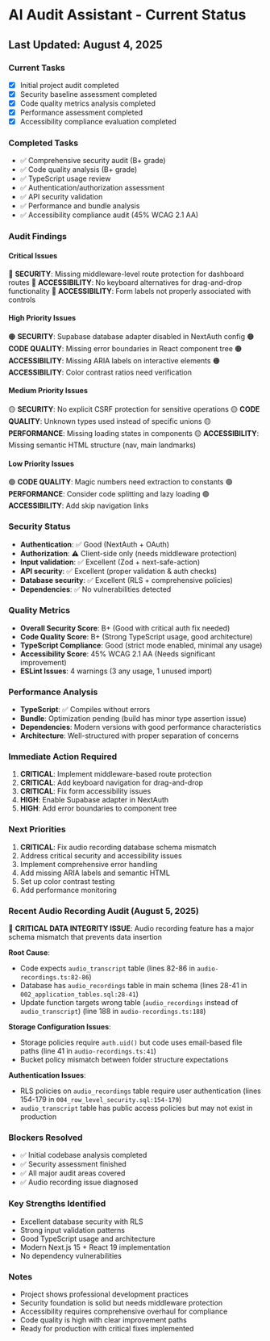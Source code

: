 # AI Audit Assistant - Current Status

## Last Updated: August 4, 2025

### Current Tasks
- [x] Initial project audit completed
- [x] Security baseline assessment completed
- [x] Code quality metrics analysis completed
- [x] Performance assessment completed
- [x] Accessibility compliance evaluation completed

### Completed Tasks
- ✅ Comprehensive security audit (B+ grade)
- ✅ Code quality analysis (B+ grade) 
- ✅ TypeScript usage review
- ✅ Authentication/authorization assessment
- ✅ API security validation
- ✅ Performance and bundle analysis
- ✅ Accessibility compliance audit (45% WCAG 2.1 AA)

### Audit Findings

#### Critical Issues
🔴 **SECURITY**: Missing middleware-level route protection for dashboard routes
🔴 **ACCESSIBILITY**: No keyboard alternatives for drag-and-drop functionality
🔴 **ACCESSIBILITY**: Form labels not properly associated with controls

#### High Priority Issues
🟠 **SECURITY**: Supabase database adapter disabled in NextAuth config
🟠 **CODE QUALITY**: Missing error boundaries in React component tree
🟠 **ACCESSIBILITY**: Missing ARIA labels on interactive elements
🟠 **ACCESSIBILITY**: Color contrast ratios need verification

#### Medium Priority Issues
🟡 **SECURITY**: No explicit CSRF protection for sensitive operations
🟡 **CODE QUALITY**: Unknown types used instead of specific unions
🟡 **PERFORMANCE**: Missing loading states in components
🟡 **ACCESSIBILITY**: Missing semantic HTML structure (nav, main landmarks)

#### Low Priority Issues
🟢 **CODE QUALITY**: Magic numbers need extraction to constants
🟢 **PERFORMANCE**: Consider code splitting and lazy loading
🟢 **ACCESSIBILITY**: Add skip navigation links

### Security Status
- **Authentication**: ✅ Good (NextAuth + OAuth)
- **Authorization**: ⚠️ Client-side only (needs middleware protection)
- **Input validation**: ✅ Excellent (Zod + next-safe-action)
- **API security**: ✅ Excellent (proper validation & auth checks)
- **Database security**: ✅ Excellent (RLS + comprehensive policies)
- **Dependencies**: ✅ No vulnerabilities detected

### Quality Metrics
- **Overall Security Score**: B+ (Good with critical auth fix needed)
- **Code Quality Score**: B+ (Strong TypeScript usage, good architecture)
- **TypeScript Compliance**: Good (strict mode enabled, minimal any usage)
- **Accessibility Score**: 45% WCAG 2.1 AA (Needs significant improvement)
- **ESLint Issues**: 4 warnings (3 any usage, 1 unused import)

### Performance Analysis
- **TypeScript**: ✅ Compiles without errors
- **Bundle**: Optimization pending (build has minor type assertion issue)
- **Dependencies**: Modern versions with good performance characteristics
- **Architecture**: Well-structured with proper separation of concerns

### Immediate Action Required
1. **CRITICAL**: Implement middleware-based route protection
2. **CRITICAL**: Add keyboard navigation for drag-and-drop
3. **CRITICAL**: Fix form accessibility issues
4. **HIGH**: Enable Supabase adapter in NextAuth
5. **HIGH**: Add error boundaries to component tree

### Next Priorities
1. **CRITICAL**: Fix audio recording database schema mismatch 
2. Address critical security and accessibility issues
3. Implement comprehensive error handling
4. Add missing ARIA labels and semantic HTML
5. Set up color contrast testing
6. Add performance monitoring

### Recent Audio Recording Audit (August 5, 2025)
🔴 **CRITICAL DATA INTEGRITY ISSUE**: Audio recording feature has a major schema mismatch that prevents data insertion

**Root Cause**: 
- Code expects `audio_transcript` table (lines 82-86 in `audio-recordings.ts:82-86`)
- Database has `audio_recordings` table in main schema (lines 28-41 in `002_application_tables.sql:28-41`)
- Update function targets wrong table (`audio_recordings` instead of `audio_transcript`) (line 188 in `audio-recordings.ts:188`)

**Storage Configuration Issues**:
- Storage policies require `auth.uid()` but code uses email-based file paths (line 41 in `audio-recordings.ts:41`)
- Bucket policy mismatch between folder structure expectations

**Authentication Issues**:
- RLS policies on `audio_recordings` table require user authentication (lines 154-179 in `004_row_level_security.sql:154-179`)
- `audio_transcript` table has public access policies but may not exist in production

### Blockers Resolved
- ✅ Initial codebase analysis completed
- ✅ Security assessment finished
- ✅ All major audit areas covered
- ✅ Audio recording issue diagnosed

### Key Strengths Identified
- Excellent database security with RLS
- Strong input validation patterns
- Good TypeScript usage and architecture
- Modern Next.js 15 + React 19 implementation
- No dependency vulnerabilities

### Notes
- Project shows professional development practices
- Security foundation is solid but needs middleware protection
- Accessibility requires comprehensive overhaul for compliance
- Code quality is high with clear improvement paths
- Ready for production with critical fixes implemented